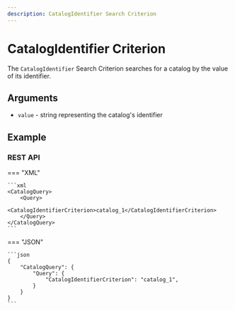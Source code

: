 ```yaml
---
description: CatalogIdentifier Search Criterion
---
```


# CatalogIdentifier Criterion

The `CatalogIdentifier` Search Criterion searches for a catalog by the value of its identifier.

## Arguments

- `value` - string representing the catalog's identifier

## Example

### REST API

=== "XML"

    ```xml
	<CatalogQuery>
		<Query>
			<CatalogIdentifierCriterion>catalog_1</CatalogIdentifierCriterion>
		</Query>
	</CatalogQuery>
    ```

=== "JSON"

    ```json
    {
        "CatalogQuery": {
            "Query": {
                "CatalogIdentifierCriterion": "catalog_1",
            }
        }
    }
    ```
